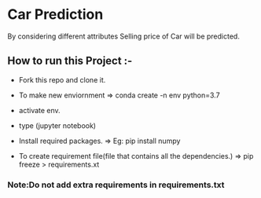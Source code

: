 # Car Prediction

By considering different attributes Selling price of Car will be predicted.

## How to run this Project :-

- Fork this repo and clone it.
- To make new enviornment 
=> conda create -n env python=3.7

- activate env.

- type (jupyter notebook)

- Install required packages.
=> Eg: pip install numpy

- To create requirement file(file that contains all the dependencies.) 
=> pip freeze > requirements.xt


 ### Note:Do not add extra requirements in requirements.txt

